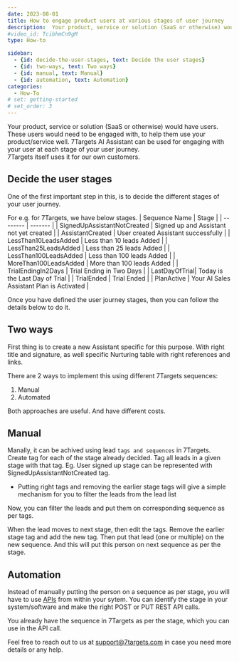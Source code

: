 ```yaml
---
date: 2023-08-01
title: How to engage product users at various stages of user journey
description:  Your product, service or solution (SaaS or otherwise) would have users. These users would need to be engaged with to help them help them use your product well. 7Targets AI Assistant can be used for this. 
#video_id: TcibhmCn9gM
type: How-to

sidebar:
  - {id: decide-the-user-stages, text: Decide the user stages}
  - {id: two-ways, text: Two ways}
  - {id: manual, text: Manual}
  - {id: automation, text: Automation}
categories:
  - How-To
# set: getting-started
# set_order: 3
---
```

Your product, service or solution (SaaS or otherwise) would have users. These users would need to be engaged with, to help them use your product/service well. 7Targets AI Assistant can be used for engaging with your user at each stage of your user journey.  
7Targets itself uses it for our own customers. 

## Decide the user stages
One of the first important step in this, is to decide the different stages of your user journey.

For e.g. for 7Targets, we have below stages.
| Sequence Name | Stage |
| -------- | ------- |
| SignedUpAssistantNotCreated | Signed up and Assistant not yet created |
| AssistantCreated | User created Assistant successfully |
| LessThan10LeadsAdded | Less than 10 leads Added |
| LessThan25LeadsAdded | Less than 25 leads Added |
| LessThan100LeadsAdded | Less than 100 leads Added |
| MoreThan100LeadsAdded | More than 100 leads Added |
| TrialEndingIn2Days | Trial Ending in Two Days |
| LastDayOfTrial| Today is the Last Day of Trial |
| TrialEnded | Trial Ended |
| PlanActive | Your AI Sales Assistant Plan is Activated |

Once you have defined the user journey stages, then you can follow the details below to do it. 

## Two ways
First thing is to create a new Assistant specific for this purpose. With right title and signature, as well specific Nurturing table with right references and links. 

There are 2 ways to implement this using different 7Targets sequences: 
1. Manual
2. Automated 

Both approaches are useful. And have different costs. 

## Manual
Manally, it can be achived using lead `tags and sequences` in 7Targets.
Create tag for each of the stage already decided. Tag all leads in a given stage with that tag. Eg. User signed up stage can be represented with SignedUpAssistantNotCreated tag. 
- Putting right tags and removing the earlier stage tags will give a simple mechanism for you to filter the leads from the lead list

Now, you can filter the leads and put them on corresponding sequence as per tags.

When the lead moves to next stage, then edit the tags. Remove the earlier stage tag and add the new tag. Then put that lead (one or multiple) on the new sequence. 
And this will put this person on next sequence as per the stage. 

## Automation 
Instead of manually putting the person on a sequence as per stage, you will have to use [APIs](../../integrate/api/) from within your sytem. You can identify the stage in your system/software and make the right POST or PUT REST API calls. 

You already have the sequence in 7Targets as per the stage, which you can use in the API call. 

Feel free to reach out to us at support@7targets.com in case you need more details or any help.

